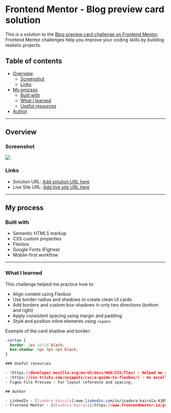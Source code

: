 # Frontend Mentor - Blog preview card solution

This is a solution to the [Blog preview card challenge on Frontend Mentor](https://www.frontendmentor.io/challenges/blog-preview-card-ckPaj01IcS). Frontend Mentor challenges help you improve your coding skills by building realistic projects. 

## Table of contents

- [Overview](#overview)
  - [Screenshot](#screenshot)
  - [Links](#links)
- [My process](#my-process)
  - [Built with](#built-with)
  - [What I learned](#what-i-learned)
  - [Useful resources](#useful-resources)
- [Author](#author)

---

## Overview

### Screenshot

![](image.png)

### Links

- Solution URL: [Add solution URL here](https://your-solution-url.com)
- Live Site URL: [Add live site URL here](https://your-live-site-url.com)

---

## My process

### Built with

- Semantic HTML5 markup
- CSS custom properties
- Flexbox
- Google Fonts (Figtree)
- Mobile-first workflow

---

### What I learned

This challenge helped me practice how to:

- Align content using Flexbox
- Use border-radius and shadows to create clean UI cards
- Add borders and custom box-shadows in only two directions (bottom and right)
- Apply consistent spacing using margin and padding
- Style and position inline elements using `<span>`

Example of the card shadow and border:
```css
.cartao {
  border: 1px solid black;
  box-shadow: 8px 8px 0px black;
}

### Useful resources

- (https://developer.mozilla.org/en-US/docs/Web/CSS/flex) - Helped me center and align the card.
- (https://css-tricks.com/snippets/css/a-guide-to-flexbox/) - An excellent visual guide that I use as a reference.
- Figma File Preview - For layout reference and spacing.

## Author

- LinkedIn - [Isadora Kairala](www.linkedin.com/in/isadora-kairala-630530359)
- Frontend Mentor - [@Isadora-Kairala](https://www.frontendmentor.io/profile/Isadora-Kairala)